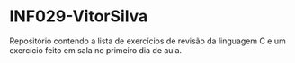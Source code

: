 # INF029-VitorSilva

Repositório contendo a lista de exercícios de revisão da linguagem C e um exercício feito em sala no primeiro dia de aula.